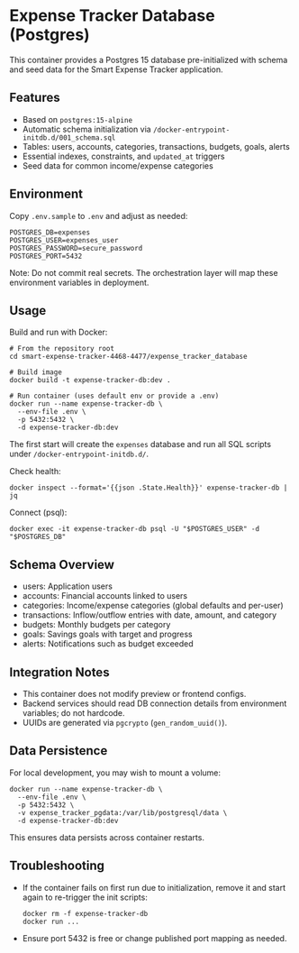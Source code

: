# Expense Tracker Database (Postgres)

This container provides a Postgres 15 database pre-initialized with schema and seed data for the Smart Expense Tracker application.

## Features

- Based on `postgres:15-alpine`
- Automatic schema initialization via `/docker-entrypoint-initdb.d/001_schema.sql`
- Tables: users, accounts, categories, transactions, budgets, goals, alerts
- Essential indexes, constraints, and `updated_at` triggers
- Seed data for common income/expense categories

## Environment

Copy `.env.sample` to `.env` and adjust as needed:

```
POSTGRES_DB=expenses
POSTGRES_USER=expenses_user
POSTGRES_PASSWORD=secure_password
POSTGRES_PORT=5432
```

Note: Do not commit real secrets. The orchestration layer will map these environment variables in deployment.

## Usage

Build and run with Docker:

```
# From the repository root
cd smart-expense-tracker-4468-4477/expense_tracker_database

# Build image
docker build -t expense-tracker-db:dev .

# Run container (uses default env or provide a .env)
docker run --name expense-tracker-db \
  --env-file .env \
  -p 5432:5432 \
  -d expense-tracker-db:dev
```

The first start will create the `expenses` database and run all SQL scripts under `/docker-entrypoint-initdb.d/`.

Check health:

```
docker inspect --format='{{json .State.Health}}' expense-tracker-db | jq
```

Connect (psql):

```
docker exec -it expense-tracker-db psql -U "$POSTGRES_USER" -d "$POSTGRES_DB"
```

## Schema Overview

- users: Application users
- accounts: Financial accounts linked to users
- categories: Income/expense categories (global defaults and per-user)
- transactions: Inflow/outflow entries with date, amount, and category
- budgets: Monthly budgets per category
- goals: Savings goals with target and progress
- alerts: Notifications such as budget exceeded

## Integration Notes

- This container does not modify preview or frontend configs.
- Backend services should read DB connection details from environment variables; do not hardcode.
- UUIDs are generated via `pgcrypto` (`gen_random_uuid()`).

## Data Persistence

For local development, you may wish to mount a volume:

```
docker run --name expense-tracker-db \
  --env-file .env \
  -p 5432:5432 \
  -v expense_tracker_pgdata:/var/lib/postgresql/data \
  -d expense-tracker-db:dev
```

This ensures data persists across container restarts.

## Troubleshooting

- If the container fails on first run due to initialization, remove it and start again to re-trigger the init scripts:
  ```
  docker rm -f expense-tracker-db
  docker run ...
  ```
- Ensure port 5432 is free or change published port mapping as needed.
